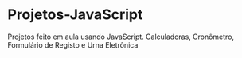 # Projetos-JavaScript
Projetos feito em aula usando JavaScript.
Calculadoras, Cronômetro, Formulário de Registo e Urna Eletrônica








